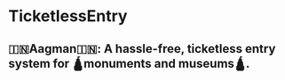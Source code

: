 # TicketlessEntry

## :india:Aagman:india:: A hassle-free, ticketless entry system for :hindu_temple:monuments and museums:hindu_temple:.


